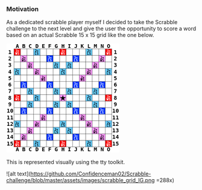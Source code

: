 ### Motivation
As a dedicated scrabble player myself I decided to take the Scrabble challenge to the next level and give the user the opportunity to score a word based on an actual Scrabble 15 x 15 grid like the one below.

![alt text](https://github.com/Confidenceman02/Scrabble-challenge/blob/master/assets/images/scrabble_grid.png)

This is represented visually using the tty toolkit.

![alt text](https://github.com/Confidenceman02/Scrabble-challenge/blob/master/assets/images/scrabble_grid_IG.png =288x)


